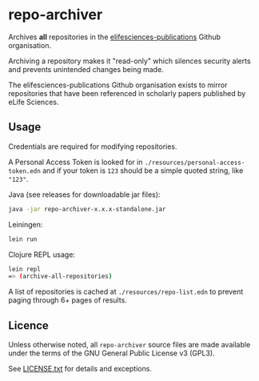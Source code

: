 # repo-archiver

Archives **all** repositories in the [elifesciences-publications](https://github.com/elifesciences-publications) 
Github organisation.

Archiving a repository makes it "read-only" which silences security alerts and prevents unintended changes being made.

The elifesciences-publications Github organisation exists to mirror repositories that have been referenced in scholarly
papers published by eLife Sciences.

## Usage

Credentials are required for modifying repositories. 

A Personal Access Token is looked for in `./resources/personal-access-token.edn` and if your token is `123` should be
a simple quoted string, like `"123"`.

Java (see releases for downloadable jar files):

```bash
java -jar repo-archiver-x.x.x-standalone.jar
```

Leiningen:

```bash
lein run
```

Clojure REPL usage:

```bash
lein repl
=> (archive-all-repositories)
```

A list of repositories is cached at `./resources/repo-list.edn` to prevent paging through 6+ pages of results.

## Licence

Unless otherwise noted, all `repo-archiver` source files are made available under the terms of the 
GNU General Public License v3 (GPL3).

See [LICENSE.txt](LICENSE.txt) for details and exceptions.
